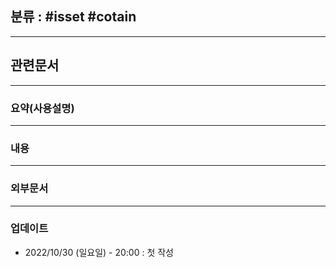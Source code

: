## 분류 : #isset #cotain 


---
## 관련문서

----
### 요약(사용설명)

---
### 내용

----
### 외부문서

----
### 업데이트
-  2022/10/30 (일요일) - 20:00 : 첫 작성
